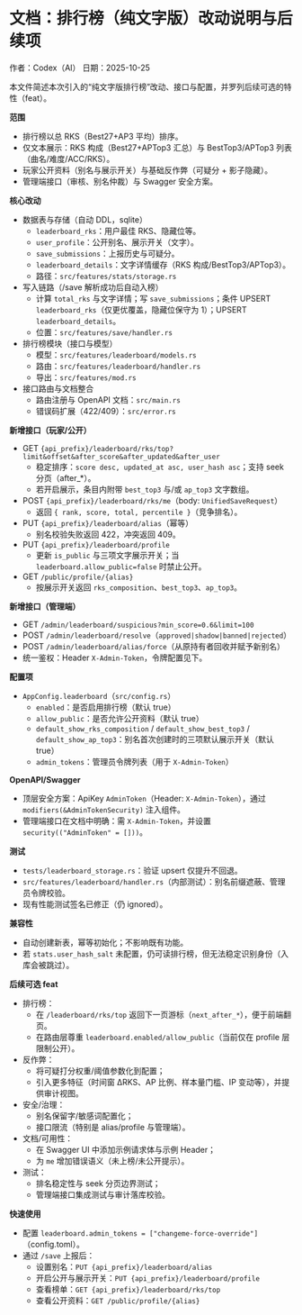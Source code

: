 # 文档：排行榜（纯文字版）改动说明与后续项

作者：Codex（AI）  日期：2025-10-25

本文件简述本次引入的“纯文字版排行榜”改动、接口与配置，并罗列后续可选的特性（feat）。

**范围**
- 排行榜以总 RKS（Best27+AP3 平均）排序。
- 仅文本展示：RKS 构成（Best27+APTop3 汇总）与 BestTop3/APTop3 列表（曲名/难度/ACC/RKS）。
- 玩家公开资料（别名与展示开关）与基础反作弊（可疑分 + 影子隐藏）。
- 管理端接口（审核、别名仲裁）与 Swagger 安全方案。

**核心改动**
- 数据表与存储（自动 DDL，sqlite）
  - `leaderboard_rks`：用户最佳 RKS、隐藏位等。
  - `user_profile`：公开别名、展示开关（文字）。
  - `save_submissions`：上报历史与可疑分。
  - `leaderboard_details`：文字详情缓存（RKS 构成/BestTop3/APTop3）。
  - 路径：`src/features/stats/storage.rs`
- 写入链路（/save 解析成功后自动入榜）
  - 计算 `total_rks` 与文字详情；写 `save_submissions`；条件 UPSERT `leaderboard_rks`（仅更优覆盖，隐藏位保守为 1）；UPSERT `leaderboard_details`。
  - 位置：`src/features/save/handler.rs`
- 排行榜模块（接口与模型）
  - 模型：`src/features/leaderboard/models.rs`
  - 路由：`src/features/leaderboard/handler.rs`
  - 导出：`src/features/mod.rs`
- 接口路由与文档整合
  - 路由注册与 OpenAPI 文档：`src/main.rs`
  - 错误码扩展（422/409）：`src/error.rs`

**新增接口（玩家/公开）**
- GET `{api_prefix}/leaderboard/rks/top?limit&offset&after_score&after_updated&after_user`
  - 稳定排序：`score desc, updated_at asc, user_hash asc`；支持 seek 分页（after_*）。
  - 若开启展示，条目内附带 `best_top3` 与/或 `ap_top3` 文字数组。
- POST `{api_prefix}/leaderboard/rks/me`（body: `UnifiedSaveRequest`）
  - 返回 `{ rank, score, total, percentile }`（竞争排名）。
- PUT `{api_prefix}/leaderboard/alias`（幂等）
  - 别名校验失败返回 422，冲突返回 409。
- PUT `{api_prefix}/leaderboard/profile`
  - 更新 `is_public` 与三项文字展示开关；当 `leaderboard.allow_public=false` 时禁止公开。
- GET `/public/profile/{alias}`
  - 按展示开关返回 `rks_composition`、`best_top3`、`ap_top3`。

**新增接口（管理端）**
- GET `/admin/leaderboard/suspicious?min_score=0.6&limit=100`
- POST `/admin/leaderboard/resolve`（`approved|shadow|banned|rejected`）
- POST `/admin/leaderboard/alias/force`（从原持有者回收并赋予新别名）
- 统一鉴权：Header `X-Admin-Token`，令牌配置见下。

**配置项**
- `AppConfig.leaderboard`（`src/config.rs`）
  - `enabled`：是否启用排行榜（默认 true）
  - `allow_public`：是否允许公开资料（默认 true）
  - `default_show_rks_composition` / `default_show_best_top3` / `default_show_ap_top3`：别名首次创建时的三项默认展示开关（默认 true）
  - `admin_tokens`：管理员令牌列表（用于 `X-Admin-Token`）

**OpenAPI/Swagger**
- 顶层安全方案：ApiKey `AdminToken`（Header: `X-Admin-Token`），通过 `modifiers(&AdminTokenSecurity)` 注入组件。
- 管理端接口在文档中明确：需 `X-Admin-Token`，并设置 `security(("AdminToken" = []))`。

**测试**
- `tests/leaderboard_storage.rs`：验证 upsert 仅提升不回退。
- `src/features/leaderboard/handler.rs`（内部测试）：别名前缀遮蔽、管理员令牌校验。
- 现有性能测试签名已修正（仍 ignored）。

**兼容性**
- 自动创建新表，幂等初始化；不影响既有功能。
- 若 `stats.user_hash_salt` 未配置，仍可读排行榜，但无法稳定识别身份（入库会被跳过）。

**后续可选 feat**
- 排行榜：
  - 在 `/leaderboard/rks/top` 返回下一页游标（`next_after_*`），便于前端翻页。
  - 在路由层尊重 `leaderboard.enabled/allow_public`（当前仅在 profile 层限制公开）。
- 反作弊：
  - 将可疑打分权重/阈值参数化到配置；
  - 引入更多特征（时间窗 ΔRKS、AP 比例、样本量门槛、IP 变动等），并提供审计视图。
- 安全/治理：
  - 别名保留字/敏感词配置化；
  - 接口限流（特别是 alias/profile 与管理端）。
- 文档/可用性：
  - 在 Swagger UI 中添加示例请求体与示例 Header；
  - 为 `me` 增加错误语义（未上榜/未公开提示）。
- 测试：
  - 排名稳定性与 seek 分页边界测试；
  - 管理端接口集成测试与审计落库校验。

**快速使用**
- 配置 `leaderboard.admin_tokens = ["changeme-force-override"]`（config.toml）。
- 通过 `/save` 上报后：
  - 设置别名：`PUT {api_prefix}/leaderboard/alias`
  - 开启公开与展示开关：`PUT {api_prefix}/leaderboard/profile`
  - 查看榜单：`GET {api_prefix}/leaderboard/rks/top`
  - 查看公开资料：`GET /public/profile/{alias}`

